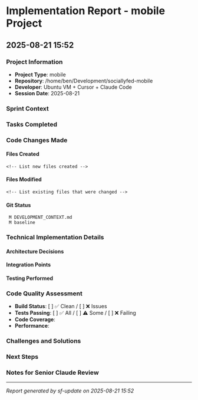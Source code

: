 # Implementation Report - mobile Project
## 2025-08-21 15:52

### Project Information
- **Project Type**: mobile
- **Repository**: /home/ben/Development/sociallyfed-mobile
- **Developer**: Ubuntu VM + Cursor + Claude Code
- **Session Date**: 2025-08-21

### Sprint Context
<!-- Reference the current sprint goals and today's brief -->

### Tasks Completed
<!-- Claude Code: List specific features/components implemented -->

### Code Changes Made
<!-- Claude Code: Describe the key code changes -->

#### Files Created
```
<!-- List new files created -->
```

#### Files Modified  
```
<!-- List existing files that were changed -->
```

#### Git Status
```
 M DEVELOPMENT_CONTEXT.md
 M baseline
```

### Technical Implementation Details
<!-- Claude Code: Fill in technical details about the implementation -->

#### Architecture Decisions
<!-- Describe any architectural choices made -->

#### Integration Points
<!-- Note connections to other components/services -->

#### Testing Performed
<!-- Describe testing done during this session -->

### Code Quality Assessment
- **Build Status**: [ ] ✅ Clean / [ ] ❌ Issues
- **Tests Passing**: [ ] ✅ All / [ ] ⚠️ Some / [ ] ❌ Failing
- **Code Coverage**: <!-- Estimate or measure -->
- **Performance**: <!-- Any performance considerations -->

### Challenges and Solutions
<!-- Document any problems encountered and how they were resolved -->

### Next Steps
<!-- What should be done in the next session -->

### Notes for Senior Claude Review
<!-- Any specific questions or areas that need architectural guidance -->

---
*Report generated by sf-update on 2025-08-21 15:52*
